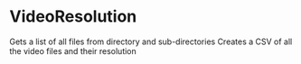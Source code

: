 # VideoResolution

Gets a list of all files from directory and sub-directories
Creates a CSV of all the video files and their resolution
